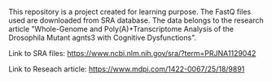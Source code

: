 This repository is a project created for learning purpose. The FastQ files used are downloaded from SRA database. The data belongs to the research article "Whole-Genome and Poly(A)+Transcriptome Analysis of the Drosophila Mutant agnts3 with Cognitive Dysfunctions".

Link to SRA files:
https://www.ncbi.nlm.nih.gov/sra/?term=PRJNA1129042

Link to Reseach article:
https://www.mdpi.com/1422-0067/25/18/9891
